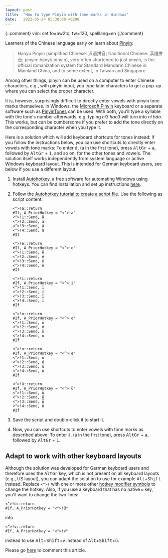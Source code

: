 ```yaml
---
layout: post
title:  "How to type Pinyin with tone marks in Windows"
date:   2022-05-24 05:30:00 +0200
---
```

{::comment}
vim: set fo=aw2tq, tw=120, spelllang=en
{:/comment}

Learners of the Chinese language early on learn about [Pinyin](https://en.wikipedia.org/wiki/Pinyin):

> Hanyu Pinyin (simplified Chinese: 汉语拼音; traditional Chinese: 漢語拼音; pinyin: hànyǔ pīnyīn),
  very often shortened to just pinyin, is the official romanization system for Standard Mandarin
  Chinese in Mainland China, and to some extent, in Taiwan and Singapore.

Among other things, pinyin can be used on a computer to enter Chinese characters, e.g., with pinyin
input, you type latin characters to get a pop-up where you can select the proper character.

It is, however, surprisingly difficult to directly enter vowels with pinyin tone marks themselves.
In Windows, the [Microsoft
Pinyin](https://en.naneedigital.com/article/how_to_type_pinyinwith_tone_marks_in_windows_10)
keyboard or a separate software such as [PinyinTones](https://www.pinyintones.com/) can be used.
With both, you'll type a syllable with the tone's number afterwards, e.g. typing _ni3 hao3_ will turn
into _nǐ hǎo_. This works, but can be cumbersome if you prefer to add the tone directly on the
corresponding character when you type it.

Here is a solution which will add keyboard shortcuts for tones instead: If you follow the
instructions below, you can use shortcuts to directly enter vowels with tone marks: To enter _ā_, (a
in the first tone), press <kbd>AltGr</kbd> + <kbd>a</kbd>, followed by <kbd>AltGr</kbd> +
<kbd>1</kbd>, and so on, for the other tones and vowels. The solution itself works independently
from system language or active Windows keyboard layout. This is intended for German keyboard users,
see below if you use a different layout.

1. Install [Autohotkey](https://www.autohotkey.com/), a free software for automating Windows using
   hotkeys. You can find installation and set up instructions
   [here](https://www.autohotkey.com/docs/Tutorial.htm#s11).
1. Follow the [Autohotkey tutorial to create a script
   file](https://www.autohotkey.com/docs/Tutorial.htm#s12). Use the following as script content:

   ```autohotkey
   <^>!a::return
   #If, A_PriorHotkey = "<^>!a"
   <^>!1::Send, ā
   <^>!2::Send, á
   <^>!3::Send, ǎ
   <^>!4::Send, à
   #If

   <^>!e::return
   #If, A_PriorHotkey = "<^>!e"
   <^>!1::Send, ē
   <^>!2::Send, é
   <^>!3::Send, ě
   <^>!4::Send, è
   #If

   <^>!i::return
   #If, A_PriorHotkey = "<^>!i"
   <^>!1::Send, ī
   <^>!2::Send, í
   <^>!3::Send, ǐ
   <^>!4::Send, ì
   #If

   <^>!o::return
   #If, A_PriorHotkey = "<^>!o"
   <^>!1::Send, ō
   <^>!2::Send, ó
   <^>!3::Send, ǒ
   <^>!4::Send, ò
   #If

   <^>!u::return
   #If, A_PriorHotkey = "<^>!e"
   <^>!1::Send, ū
   <^>!2::Send, ú
   <^>!3::Send, ǔ
   <^>!4::Send, ù
   #If

   <^>!ü::return
   #If, A_PriorHotkey = "<^>!ü"
   <^>!1::Send, ǖ
   <^>!2::Send, ǘ
   <^>!3::Send, ǚ
   <^>!4::Send, ǜ
   #If
   ```

1. Save the script and double-click it to start it.
1. Now, you can use shortcuts to enter vowels with tone marks as described above: To enter `ā`, (a
   in the first tone), press <kbd>AltGr</kbd> + <kbd>a</kbd>, followed by <kbd>AltGr</kbd> +
   <kbd>1</kbd>.

## Adapt to work with other keyboard layouts

Although the solution was developed for German keyboard users and therefore uses the
<kbd>AltGr</kbd> key, which is not present on all keyboard layouts (e.g., US layout), you can adapt
the solution to use for example <kbd>Alt</kbd>+<kbd>Shift</kbd> instead. Replace `<^>!` with one or
more other [hotkey modifier symbols](https://www.autohotkey.com/docs/Hotkeys.htm#Symbols) to change
the hotkey. Also, if you use a keyboard that has no native `ü` key, you'll want to change the two
lines:

   ```autohotkey
   <^>!ü::return
   #If, A_PriorHotkey = "<^>!ü"
   ```

into

   ```autohotkey
   <^>!v::return
   #If, A_PriorHotkey = "<^>!v"
   ```

instead to use <kbd>Alt</kbd>+<kbd>Shift</kbd>+<kbd>v</kbd> instead of
<kbd>Alt</kbd>+<kbd>Shift</kbd>+<kbd>ü</kbd>.

Please go [here](https://github.com/atextor/atextor.github.com/issues/8) to
comment this article.
